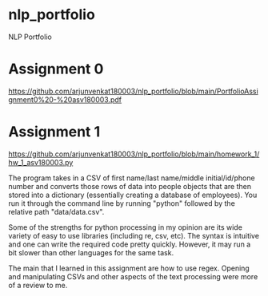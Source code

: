 # nlp_portfolio
NLP Portfolio

# Assignment 0

https://github.com/arjunvenkat180003/nlp_portfolio/blob/main/PortfolioAssignment0%20-%20asv180003.pdf

# Assignment 1

https://github.com/arjunvenkat180003/nlp_portfolio/blob/main/homework_1/hw_1_asv180003.py

The program takes in a CSV of first name/last name/middle initial/id/phone number and converts those rows of data into people objects that are then stored into a dictionary (essentially creating a database of employees). You run it through the command line by running "python" followed by the relative path "data/data.csv". 

Some of the strengths for python processing in my opinion are its wide variety of easy to use libraries (including re, csv, etc). The syntax is intuitive and one can write the required code pretty quickly. However, it may run a bit slower than other languages for the same task. 

The main that I learned in this assignment are how to use regex. Opening and manipulating CSVs and other aspects of the text processing were more of a review to me. 
